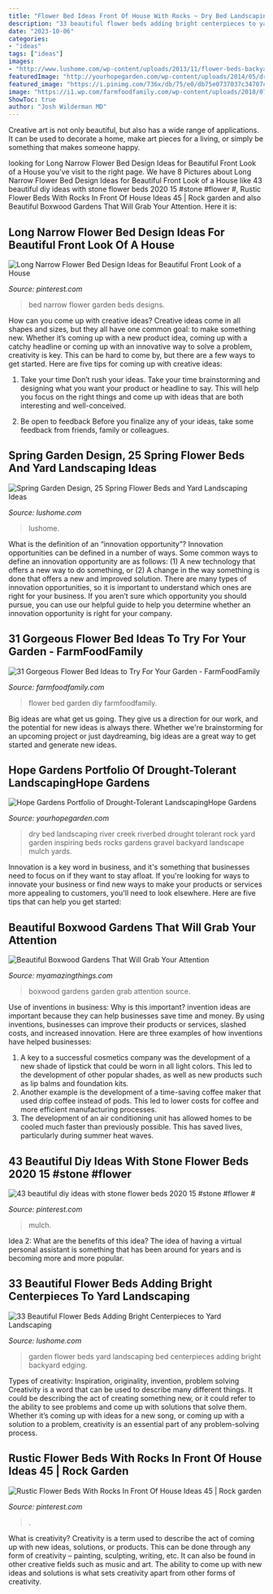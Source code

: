 ```yaml
---
title: "Flower Bed Ideas Front Of House With Rocks ~ Dry Bed Landscaping River Creek Riverbed Drought Tolerant Rock Yard Garden Inspiring Beds Rocks Gardens Gravel Backyard Landscape Mulch Yards"
description: "33 beautiful flower beds adding bright centerpieces to yard landscaping"
date: "2023-10-06"
categories:
- "ideas"
tags: ["ideas"]
images:
- "http://www.lushome.com/wp-content/uploads/2013/11/flower-beds-backyard-landscaping-ideas-garden-design-18.jpg"
featuredImage: "http://yourhopegarden.com/wp-content/uploads/2014/05/dry-river-bed2.jpg"
featured_image: "https://i.pinimg.com/736x/db/75/e0/db75e0737037c34707ca881cd20e2ff5--flower-bed-designs-flower-beds.jpg"
image: "https://i1.wp.com/farmfoodfamily.com/wp-content/uploads/2018/07/23-flower-bed-ideas.jpg?resize=600%2C900&amp;ssl=1"
ShowToc: true
author: "Josh Wilderman MD"
---
```



Creative art is not only beautiful, but also has a wide range of applications. It can be used to decorate a home, make art pieces for a living, or simply be something that makes someone happy.

	

		
looking for Long Narrow Flower Bed Design Ideas for Beautiful Front Look of a House you've visit to the right page. We have 8 Pictures about Long Narrow Flower Bed Design Ideas for Beautiful Front Look of a House like 43 beautiful diy ideas with stone flower beds 2020 15 #stone #flower #, Rustic Flower Beds With Rocks In Front Of House Ideas 45 | Rock garden and also Beautiful Boxwood Gardens That Will Grab Your Attention. Here it is:
		
    
## Long Narrow Flower Bed Design Ideas For Beautiful Front Look Of A House

<img loading=lazy src="https://i.pinimg.com/736x/db/75/e0/db75e0737037c34707ca881cd20e2ff5--flower-bed-designs-flower-beds.jpg" onerror="this.onerror=null;this.src='https://tse1.mm.bing.net/th?id=OIP.sBuhGmUkdCcXRezJJU1mvAHaFj&amp;pid=15.1';" alt="Long Narrow Flower Bed Design Ideas for Beautiful Front Look of a House">

_Source: pinterest.com_

>bed narrow flower garden beds designs. 

	

How can you come up with creative ideas?
Creative ideas come in all shapes and sizes, but they all have one common goal: to make something new. Whether it’s coming up with a new product idea, coming up with a catchy headline or coming up with an innovative way to solve a problem, creativity is key. This can be hard to come by, but there are a few ways to get started. Here are five tips for coming up with creative ideas:
1. Take your time
Don’t rush your ideas. Take your time brainstorming and designing what you want your product or headline to say. This will help you focus on the right things and come up with ideas that are both interesting and well-conceived.

2. Be open to feedback
Before you finalize any of your ideas, take some feedback from friends, family or colleagues.

    
## Spring Garden Design, 25 Spring Flower Beds And Yard Landscaping Ideas

<img loading=lazy src="https://www.lushome.com/wp-content/uploads/2014/05/spring-flowers-garden-design-flower-beds-17.jpg" onerror="this.onerror=null;this.src='https://tse1.mm.bing.net/th?id=OIP.OOk78-EJkhiTENKcFEJyfgHaDQ&amp;pid=15.1';" alt="Spring Garden Design, 25 Spring Flower Beds and Yard Landscaping Ideas">

_Source: lushome.com_

>lushome. 

	

What is the definition of an “innovation opportunity”?
Innovation opportunities can be defined in a number of ways. Some common ways to define an innovation opportunity are as follows: (1) A new technology that offers a new way to do something, or (2) A change in the way something is done that offers a new and improved solution. 
There are many types of innovation opportunities, so it is important to understand which ones are right for your business. If you aren’t sure which opportunity you should pursue, you can use our helpful guide to help you determine whether an innovation opportunity is right for your company.

    
## 31 Gorgeous Flower Bed Ideas To Try For Your Garden - FarmFoodFamily

<img loading=lazy src="https://i1.wp.com/farmfoodfamily.com/wp-content/uploads/2018/07/23-flower-bed-ideas.jpg?resize=600%2C900&amp;ssl=1" onerror="this.onerror=null;this.src='https://tse2.mm.bing.net/th?id=OIP.Br1C32nDqlGvQlKcuH4vwwHaLH&amp;pid=15.1';" alt="31 Gorgeous Flower Bed Ideas to Try For Your Garden - FarmFoodFamily">

_Source: farmfoodfamily.com_

>flower bed garden diy farmfoodfamily. 

	

Big ideas are what get us going. They give us a direction for our work, and the potential for new ideas is always there. Whether we're brainstorming for an upcoming project or just daydreaming, big ideas are a great way to get started and generate new ideas.

    
## Hope Gardens Portfolio Of Drought-Tolerant LandscapingHope Gardens

<img loading=lazy src="http://yourhopegarden.com/wp-content/uploads/2014/05/dry-river-bed2.jpg" onerror="this.onerror=null;this.src='https://tse3.mm.bing.net/th?id=OIP.MR2BawpkIgQvl4WZH-nCdQHaKe&amp;pid=15.1';" alt="Hope Gardens Portfolio of Drought-Tolerant LandscapingHope Gardens">

_Source: yourhopegarden.com_

>dry bed landscaping river creek riverbed drought tolerant rock yard garden inspiring beds rocks gardens gravel backyard landscape mulch yards. 

	

Innovation is a key word in business, and it's something that businesses need to focus on if they want to stay afloat. If you're looking for ways to innovate your business or find new ways to make your products or services more appealing to customers, you'll need to look elsewhere. Here are five tips that can help you get started: 

    
## Beautiful Boxwood Gardens That Will Grab Your Attention

<img loading=lazy src="http://myamazingthings.com/wp-content/uploads/2017/04/garden-2.jpg" onerror="this.onerror=null;this.src='https://tse3.mm.bing.net/th?id=OIP.xPH2WRd6ihfVvJ6LhPzK2wC7FN&amp;pid=15.1';" alt="Beautiful Boxwood Gardens That Will Grab Your Attention">

_Source: myamazingthings.com_

>boxwood gardens garden grab attention source. 

	

Use of inventions in business: Why is this important?
invention ideas are important because they can help businesses save time and money. By using inventions, businesses can improve their products or services, slashed costs, and increased innovation. Here are three examples of how inventions have helped businesses: 
1. A key to a successful cosmetics company was the development of a new shade of lipstick that could be worn in all light colors. This led to the development of other popular shades, as well as new products such as lip balms and foundation kits. 
2. Another example is the development of a time-saving coffee maker that used drip coffee instead of pods. This led to lower costs for coffee and more efficient manufacturing processes.
3. The development of an air conditioning unit has allowed homes to be cooled much faster than previously possible. This has saved lives, particularly during summer heat waves.

    
## 43 Beautiful Diy Ideas With Stone Flower Beds 2020 15 #stone #flower #

<img loading=lazy src="https://i.pinimg.com/736x/82/ea/33/82ea33898caab8fa6d267c7311c22fca.jpg" onerror="this.onerror=null;this.src='https://tse4.mm.bing.net/th?id=OIP.01pf-kke8C6Bi2rUUEgxmwHaMH&amp;pid=15.1';" alt="43 beautiful diy ideas with stone flower beds 2020 15 #stone #flower #">

_Source: pinterest.com_

>mulch. 

	

Idea 2: What are the benefits of this idea?
The idea of having a virtual personal assistant is something that has been around for years and is becoming more and more popular.

    
## 33 Beautiful Flower Beds Adding Bright Centerpieces To Yard Landscaping

<img loading=lazy src="http://www.lushome.com/wp-content/uploads/2013/11/flower-beds-backyard-landscaping-ideas-garden-design-18.jpg" onerror="this.onerror=null;this.src='https://tse4.mm.bing.net/th?id=OIP.fn9kJgPIFiC0wRmo2MSFhQHaET&amp;pid=15.1';" alt="33 Beautiful Flower Beds Adding Bright Centerpieces to Yard Landscaping">

_Source: lushome.com_

>garden flower beds yard landscaping bed centerpieces adding bright backyard edging. 

	

Types of creativity: Inspiration, originality, invention, problem solving
Creativity is a word that can be used to describe many different things. It could be describing the act of creating something new, or it could refer to the ability to see problems and come up with solutions that solve them. Whether it’s coming up with ideas for a new song, or coming up with a solution to a problem, creativity is an essential part of any problem-solving process.

    
## Rustic Flower Beds With Rocks In Front Of House Ideas 45 | Rock Garden

<img loading=lazy src="https://i.pinimg.com/736x/85/90/81/8590819cfd6a812e7af21b0c56f22cc5.jpg" onerror="this.onerror=null;this.src='https://tse2.mm.bing.net/th?id=OIP.VMdCQUqlyFEQp4BWeLUFXAHaLF&amp;pid=15.1';" alt="Rustic Flower Beds With Rocks In Front Of House Ideas 45 | Rock garden">

_Source: pinterest.com_

>. 

	

What is creativity?
Creativity is a term used to describe the act of coming up with new ideas, solutions, or products. This can be done through any form of creativity – painting, sculpting, writing, etc. It can also be found in other creative fields such as music and art. The ability to come up with new ideas and solutions is what sets creativity apart from other forms of creativity.

